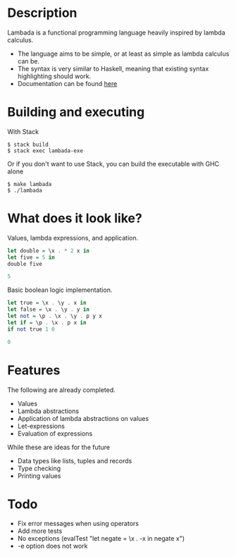 # Description
Lambada is a functional programming language heavily inspired by lambda calculus.

* The language aims to be simple, or at least as simple as lambda calculus can be.
* The syntax is very similar to Haskell, meaning that existing syntax highlighting should work.
* Documentation can be found [here](docs/index.html)

# Building and executing

With Stack
```
$ stack build
$ stack exec lambada-exe
```

Or if you don't want to use Stack, you can build the executable with GHC alone
```
$ make lambada
$ ./lambada
```

# What does it look like?

Values, lambda expressions, and application.

```haskell
let double = \x . * 2 x in
let five = 5 in
double five

5
```

Basic boolean logic implementation.

```haskell
let true = \x . \y . x in
let false = \x . \y . y in
let not = \p . \x . \y . p y x
let if = \p . \x . p x in
if not true 1 0

0
```
# Features

The following are already completed.

* Values
* Lambda abstractions
* Application of lambda abstractions on values
* Let-expressions
* Evaluation of expressions

While these are ideas for the future

* Data types like lists, tuples and records
* Type checking
* Printing values

# Todo

* Fix error messages when using operators
* Add more tests
* No exceptions (evalTest "let negate = \\x . -x in negate x")
* -e option does not work
